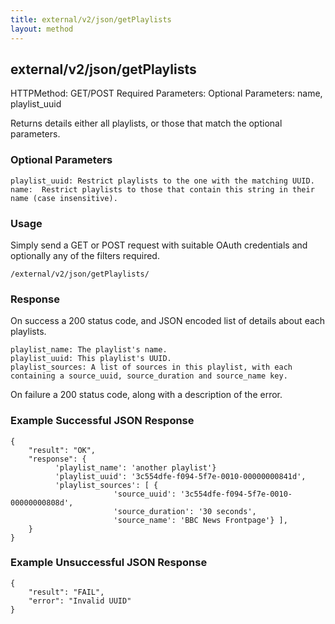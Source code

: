 ```yaml
---
title: external/v2/json/getPlaylists
layout: method
---
```

## external/v2/json/getPlaylists

HTTPMethod: GET/POST
Required Parameters: 
Optional Parameters: name, playlist_uuid

Returns details either all playlists, or those that match the optional parameters.

### Optional Parameters

    playlist_uuid: Restrict playlists to the one with the matching UUID.
    name:  Restrict playlists to those that contain this string in their name (case insensitive).

### Usage

Simply send a GET or POST request with suitable OAuth credentials and optionally any of the filters required.

`/external/v2/json/getPlaylists/`

### Response

On success a 200 status code, and JSON encoded list of details about each playlists.

    playlist_name: The playlist's name.
    playlist_uuid: This playlist's UUID.
    playlist_sources: A list of sources in this playlist, with each containing a source_uuid, source_duration and source_name key.

On failure a 200 status code, along with a description of the error.

### Example Successful JSON Response

    {
        "result": "OK",
        "response": {
              'playlist_name': 'another playlist'}
              'playlist_uuid': '3c554dfe-f094-5f7e-0010-00000000841d',
              'playlist_sources': [ {
                           'source_uuid': '3c554dfe-f094-5f7e-0010-00000000808d',
                           'source_duration': '30 seconds',
                           'source_name': 'BBC News Frontpage'} ],
        }
    }

### Example Unsuccessful JSON Response

    {
        "result": "FAIL",
        "error": "Invalid UUID" 
    }
